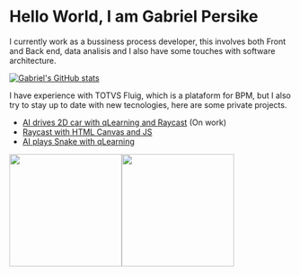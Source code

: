 # Hello World, I am Gabriel Persike

I currently work as a bussiness process developer, this involves both Front and Back end, data analisis and I also have some touches with software architecture.

[![Gabriel's GitHub stats](https://github-readme-stats.vercel.app/api?username=Gabriel-Persike&show_icons=true&theme=holi)](https://github.com/anuraghazra/github-readme-stats)

I have experience with TOTVS Fluig, which is a plataform for BPM, but I also try to stay up to date with new tecnologies, here are some private projects.


- [AI drives 2D car with qLearning and Raycast](https://github.com/Gabriel-Persike/Drive-AI) (On work)
- [Raycast with HTML Canvas and JS](https://github.com/Gabriel-Persike/Raycast)
- [AI plays Snake with qLearning](https://github.com/Gabriel-Persike/Snake-AI)




<div style="display: flex; align-items: flex-start;">
  <img src='https://github.com/user-attachments/assets/40fc3866-688a-4310-bec9-4ed629ba09ef' height='200'/>
  <img src='https://github.com/user-attachments/assets/9aa858e7-5dd8-43fe-ae43-98d53aa9a7e1' height='200'/>
</div>
